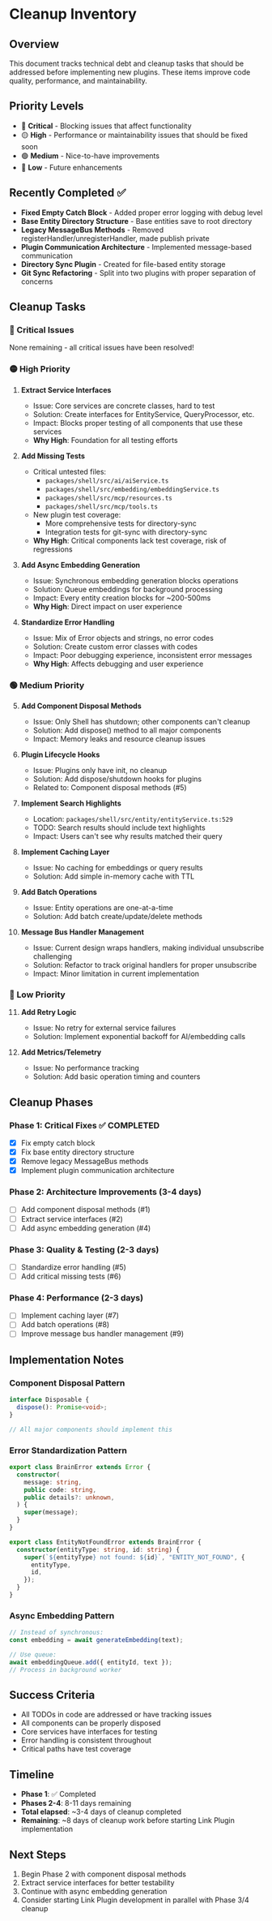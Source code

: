# Cleanup Inventory

## Overview

This document tracks technical debt and cleanup tasks that should be addressed before implementing new plugins. These items improve code quality, performance, and maintainability.

## Priority Levels

- 🔴 **Critical** - Blocking issues that affect functionality
- 🟡 **High** - Performance or maintainability issues that should be fixed soon
- 🟢 **Medium** - Nice-to-have improvements
- 🔵 **Low** - Future enhancements

## Recently Completed ✅

- **Fixed Empty Catch Block** - Added proper error logging with debug level
- **Base Entity Directory Structure** - Base entities save to root directory
- **Legacy MessageBus Methods** - Removed registerHandler/unregisterHandler, made publish private
- **Plugin Communication Architecture** - Implemented message-based communication
- **Directory Sync Plugin** - Created for file-based entity storage  
- **Git Sync Refactoring** - Split into two plugins with proper separation of concerns

## Cleanup Tasks

### 🔴 Critical Issues

None remaining - all critical issues have been resolved!

### 🟡 High Priority

1. **Extract Service Interfaces**
   - Issue: Core services are concrete classes, hard to test
   - Solution: Create interfaces for EntityService, QueryProcessor, etc.
   - Impact: Blocks proper testing of all components that use these services
   - **Why High**: Foundation for all testing efforts

2. **Add Missing Tests**
   - Critical untested files:
     - `packages/shell/src/ai/aiService.ts`
     - `packages/shell/src/embedding/embeddingService.ts`
     - `packages/shell/src/mcp/resources.ts`
     - `packages/shell/src/mcp/tools.ts`
   - New plugin test coverage:
     - More comprehensive tests for directory-sync
     - Integration tests for git-sync with directory-sync
   - **Why High**: Critical components lack test coverage, risk of regressions

3. **Add Async Embedding Generation**
   - Issue: Synchronous embedding generation blocks operations
   - Solution: Queue embeddings for background processing
   - Impact: Every entity creation blocks for ~200-500ms
   - **Why High**: Direct impact on user experience

4. **Standardize Error Handling**
   - Issue: Mix of Error objects and strings, no error codes
   - Solution: Create custom error classes with codes
   - Impact: Poor debugging experience, inconsistent error messages
   - **Why High**: Affects debugging and user experience

### 🟢 Medium Priority

5. **Add Component Disposal Methods**
   - Issue: Only Shell has shutdown; other components can't cleanup
   - Solution: Add dispose() method to all major components
   - Impact: Memory leaks and resource cleanup issues

6. **Plugin Lifecycle Hooks**
   - Issue: Plugins only have init, no cleanup
   - Solution: Add dispose/shutdown hooks for plugins
   - Related to: Component disposal methods (#5)

7. **Implement Search Highlights**
   - Location: `packages/shell/src/entity/entityService.ts:529`
   - TODO: Search results should include text highlights
   - Impact: Users can't see why results matched their query

8. **Implement Caching Layer**
   - Issue: No caching for embeddings or query results
   - Solution: Add simple in-memory cache with TTL

9. **Add Batch Operations**
   - Issue: Entity operations are one-at-a-time
   - Solution: Add batch create/update/delete methods

10. **Message Bus Handler Management**
    - Issue: Current design wraps handlers, making individual unsubscribe challenging
    - Solution: Refactor to track original handlers for proper unsubscribe
    - Impact: Minor limitation in current implementation

### 🔵 Low Priority

11. **Add Retry Logic**
    - Issue: No retry for external service failures
    - Solution: Implement exponential backoff for AI/embedding calls

12. **Add Metrics/Telemetry**
    - Issue: No performance tracking
    - Solution: Add basic operation timing and counters

## Cleanup Phases

### Phase 1: Critical Fixes ✅ COMPLETED

- [x] Fix empty catch block
- [x] Fix base entity directory structure 
- [x] Remove legacy MessageBus methods
- [x] Implement plugin communication architecture

### Phase 2: Architecture Improvements (3-4 days)

- [ ] Add component disposal methods (#1)
- [ ] Extract service interfaces (#2)
- [ ] Add async embedding generation (#4)

### Phase 3: Quality & Testing (2-3 days)

- [ ] Standardize error handling (#5)
- [ ] Add critical missing tests (#6)

### Phase 4: Performance (2-3 days)

- [ ] Implement caching layer (#7)
- [ ] Add batch operations (#8)
- [ ] Improve message bus handler management (#9)

## Implementation Notes

### Component Disposal Pattern

```typescript
interface Disposable {
  dispose(): Promise<void>;
}

// All major components should implement this
```

### Error Standardization Pattern

```typescript
export class BrainError extends Error {
  constructor(
    message: string,
    public code: string,
    public details?: unknown,
  ) {
    super(message);
  }
}

export class EntityNotFoundError extends BrainError {
  constructor(entityType: string, id: string) {
    super(`${entityType} not found: ${id}`, "ENTITY_NOT_FOUND", {
      entityType,
      id,
    });
  }
}
```

### Async Embedding Pattern

```typescript
// Instead of synchronous:
const embedding = await generateEmbedding(text);

// Use queue:
await embeddingQueue.add({ entityId, text });
// Process in background worker
```

## Success Criteria

- All TODOs in code are addressed or have tracking issues
- All components can be properly disposed
- Core services have interfaces for testing
- Error handling is consistent throughout
- Critical paths have test coverage

## Timeline

- **Phase 1**: ✅ Completed
- **Phases 2-4**: 8-11 days remaining
- **Total elapsed**: ~3-4 days of cleanup completed
- **Remaining**: ~8 days of cleanup work before starting Link Plugin implementation

## Next Steps

1. Begin Phase 2 with component disposal methods
2. Extract service interfaces for better testability
3. Continue with async embedding generation
4. Consider starting Link Plugin development in parallel with Phase 3/4 cleanup

